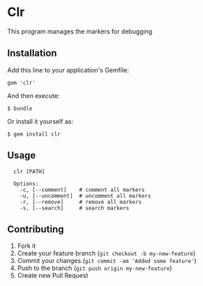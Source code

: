 # Clr

This program manages the markers for debugging

## Installation

Add this line to your application's Gemfile:

    gem 'clr'

And then execute:

    $ bundle

Or install it yourself as:

    $ gem install clr

## Usage
```shell
  clr [PATH]

  Options:
    -c, [--comment]    # comment all markers
    -u, [--uncomment]  # uncomment all markers
    -r, [--remove]     # remove all markers
    -s, [--search]     # search markers
```

## Contributing

1. Fork it
2. Create your feature branch (`git checkout -b my-new-feature`)
3. Commit your changes (`git commit -am 'Added some feature'`)
4. Push to the branch (`git push origin my-new-feature`)
5. Create new Pull Request
